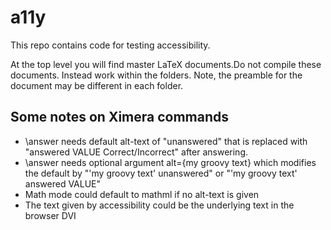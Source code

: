 # a11y

This repo contains code for testing accessibility.

At the top level you will find master LaTeX documents.Do not compile
these documents. Instead work within the folders. Note, the preamble for the document may be different in each folder. 



## Some notes on Ximera commands

* \answer needs default alt-text of "unanswered" that is replaced with "answered VALUE Correct/Incorrect" after answering. 
* \answer needs optional argument alt={my groovy text} which modifies the default by "'my groovy text' unanswered" or "'my groovy text' answered VALUE"
* Math mode could default to mathml if no alt-text is given
* The text given by accessibility could be the underlying text in the browser DVI
